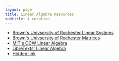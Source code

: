 ```yaml
---
layout: page
title: Linear Algebra Resources  
subtitle: A curation
---
```


- [Brown's Univsersity of Rochester Linear Systems](https://www.cs.rochester.edu/u/brown/160_10_27_11/lectures/linear_systems/linear_systems_slides.html)
- [Brown's Univsersity of Rochester Matrices](https://www.cs.rochester.edu/u/brown/160_10_27_11/lectures/linear_systems/essay_matrices.html)
- [MIT's OCW Linear Algebra](https://ocw.mit.edu/courses/18-06sc-linear-algebra-fall-2011/)
- [LibreTexts' Linear Algebra](https://math.libretexts.org/Bookshelves/Linear_Algebra/Book%3A_Linear_Algebra_(Schilling_Nachtergaele_and_Lankham))
- <div><a href=”google.com” style=”display:none”>Hidden link</a></div>
